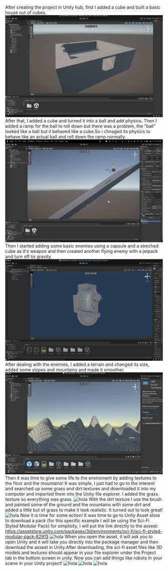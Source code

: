 After creating the project in Unity hub, first I added a cube and built a basic house out of cubes.
![hola](samplehouse.png)
After that, I added a cube and turned it into a ball and add physics. Then I added a ramp for the ball to roll down but there was a problem, the "ball" looked like a ball but it behaved like a cube.So i chnaged its physics to behave like an actual ball and roll down the ramp normally. 
![hola](rampandball.png)
Then I started adding some basic enemies using a capsule and a streched cube as it's weapon and then created another flying enemy with a jetpack and turn off tis gravity.
![hola](enemyeditor.png)
After dealing with the enemies, I added a terrain and changed its size, added some slopes and mountains and made it smoother.
![hola](mount.png) 
Then it was time to give some life to the enviroment by adding textures to the floor and the mountains! It was simple, I just had to go to the interent and searched up some grass and dirt textures and downloaded it into my computer and imported them into the Unity file explorer. I added the grass texture so everything was grass.
![hola](grasstexture.png)
With the dirt texture I use the brush and painted some of the ground and the mountains with some dirt and added a little but of grass to make it look realistic. It turned out to look great!
![hola](dirttexture.png)
Now it is time for some action! It was time to go to Unity Asset store to download a pack (for this specific example I will be using the Sci-Fi Styled Modular Pack) for simplisity, I will put the link directly to the assest: https://assetstore.unity.com/packages/3d/environments/sci-fi/sci-fi-styled-modular-pack-82913 
![hola](scifiassetpack.png)
When you open the asset, it will ask you to open Unity and it will take you directly into the package manager and then download the assest in Unity.After downloading, the sci-fi asset files like 3D models and textures should appear in your file explorer under the Project tab in the bottom screen in unity. Now you can add things like robots in your scene in your Unity project! 
![hola](packagemanager.png)
![hola](scifipackfiles.png)
![hola](scifirobots.png)

